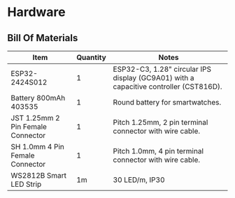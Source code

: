 # Hardware

## Bill Of Materials

| Item                                    | Quantity | Notes                                                                                 |
| --------------------------------------- | -------- | ------------------------------------------------------------------------------------- |
| ESP32-2424S012                          | 1        | ESP32-C3, 1.28" circular IPS display (GC9A01) with a capacitive controller (CST816D). |
| Battery 800mAh 403535                   | 1        | Round battery for smartwatches.                                                       | 
| JST 1.25mm 2 Pin Female Connector       | 1        | Pitch 1.25mm, 2 pin terminal connector with wire cable.                               |
| SH 1.0mm 4 Pin Female Connector         | 1        | Pitch 1.0mm, 4 pin terminal connector with wire cable.                                |
| WS2812B Smart LED Strip                 | 1m       | 30 LED/m, IP30
